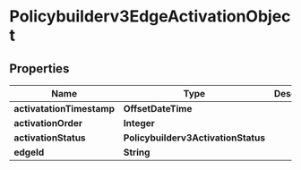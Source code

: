 

# Policybuilderv3EdgeActivationObject


## Properties

| Name | Type | Description | Notes |
|------------ | ------------- | ------------- | -------------|
|**activatationTimestamp** | **OffsetDateTime** |  |  [optional] |
|**activationOrder** | **Integer** |  |  [optional] |
|**activationStatus** | **Policybuilderv3ActivationStatus** |  |  [optional] |
|**edgeId** | **String** |  |  [optional] |



